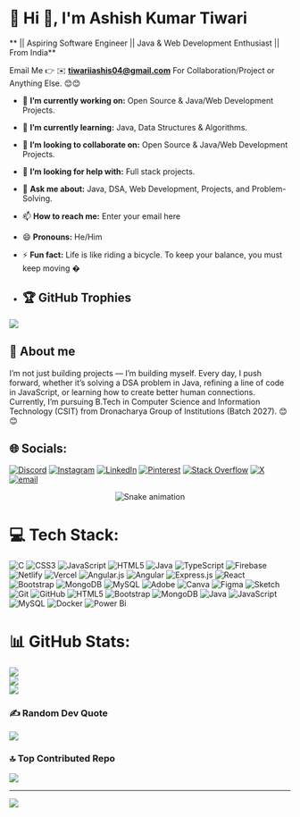 # 💫 Hi 👋, I'm Ashish Kumar Tiwari
** || Aspiring Software Engineer || Java & Web Development Enthusiast || From India**

Email Me 👉 ✉️ **tiwariiashis04@gmail.com** For Collaboration/Project or Anything Else. 😊😊

- 🔭 **I’m currently working on:** Open Source & Java/Web Development Projects.
- 🌱 **I’m currently learning:** Java, Data Structures & Algorithms.
- 👯 **I’m looking to collaborate on:** Open Source & Java/Web Development Projects.
- 🤔 **I’m looking for help with:** Full stack projects.
- 💬 **Ask me about:** Java, DSA, Web Development, Projects, and Problem-Solving.
- 📫 **How to reach me:** Enter your email here
- 😄 **Pronouns:** He/Him
- ⚡ **Fun fact:** Life is like riding a bicycle. To keep your balance, you must keep moving �

- ## 🏆 GitHub Trophies
![](https://github-profile-trophy.vercel.app/?username=tiwariaashish24&theme=radical&no-frame=false&no-bg=false&margin-w=4)

## 🔗 About me

I’m not just building projects — I’m building myself.
Every day, I push forward, whether it’s solving a DSA problem in Java, refining a line of code in JavaScript, or learning how to create better human connections.
Currently, I’m pursuing B.Tech in Computer Science and Information Technology (CSIT) from Dronacharya Group of Institutions (Batch 2027).
 😊😊

## 🌐 Socials:

[![Discord](https://img.shields.io/badge/Discord-%237289DA.svg?logo=discord&logoColor=white)](https://discord.gg/tiwariashishh24._) [![Instagram](https://img.shields.io/badge/Instagram-%23E4405F.svg?logo=Instagram&logoColor=white)](https://instagram.com/thearyannh) [![LinkedIn](https://img.shields.io/badge/LinkedIn-%230077B5.svg?logo=linkedin&logoColor=white)](https://linkedin.com/in/https://www.linkedin.com/in/ashish-kumar-tiwari-812698296/) [![Pinterest](https://img.shields.io/badge/Pinterest-%23E60023.svg?logo=Pinterest&logoColor=white)](https://pinterest.com/tiwariashish24) [![Stack Overflow](https://img.shields.io/badge/-Stackoverflow-FE7A16?logo=stack-overflow&logoColor=white)](https://stackoverflow.com/users/30025698) [![X](https://img.shields.io/badge/X-black.svg?logo=X&logoColor=white)](https://x.com/aashish24__) [![email](https://img.shields.io/badge/Email-D14836?logo=gmail&logoColor=white)](mailto:tiwariiashis04@gmail.com) 

<!-- Snake Game Repo View -->
<div align="center">
  <img src="https://profile-readme-generator.com/assets/snake.svg" alt="Snake animation" />
</div>

# 💻 Tech Stack:
![C](https://img.shields.io/badge/c-%2300599C.svg?style=for-the-badge&logo=c&logoColor=white) ![CSS3](https://img.shields.io/badge/css3-%231572B6.svg?style=for-the-badge&logo=css3&logoColor=white) ![JavaScript](https://img.shields.io/badge/javascript-%23323330.svg?style=for-the-badge&logo=javascript&logoColor=%23F7DF1E) ![HTML5](https://img.shields.io/badge/html5-%23E34F26.svg?style=for-the-badge&logo=html5&logoColor=white) ![Java](https://img.shields.io/badge/java-%23ED8B00.svg?style=for-the-badge&logo=openjdk&logoColor=white) ![TypeScript](https://img.shields.io/badge/typescript-%23007ACC.svg?style=for-the-badge&logo=typescript&logoColor=white) ![Firebase](https://img.shields.io/badge/firebase-%23039BE5.svg?style=for-the-badge&logo=firebase) ![Netlify](https://img.shields.io/badge/netlify-%23000000.svg?style=for-the-badge&logo=netlify&logoColor=#00C7B7) ![Vercel](https://img.shields.io/badge/vercel-%23000000.svg?style=for-the-badge&logo=vercel&logoColor=white) ![Angular.js](https://img.shields.io/badge/angular.js-%23E23237.svg?style=for-the-badge&logo=angularjs&logoColor=white) ![Angular](https://img.shields.io/badge/angular-%23DD0031.svg?style=for-the-badge&logo=angular&logoColor=white) ![Express.js](https://img.shields.io/badge/express.js-%23404d59.svg?style=for-the-badge&logo=express&logoColor=%2361DAFB) ![React](https://img.shields.io/badge/react-%2320232a.svg?style=for-the-badge&logo=react&logoColor=%2361DAFB) ![Bootstrap](https://img.shields.io/badge/bootstrap-%238511FA.svg?style=for-the-badge&logo=bootstrap&logoColor=white) ![MongoDB](https://img.shields.io/badge/MongoDB-%234ea94b.svg?style=for-the-badge&logo=mongodb&logoColor=white) ![MySQL](https://img.shields.io/badge/mysql-4479A1.svg?style=for-the-badge&logo=mysql&logoColor=white) ![Adobe](https://img.shields.io/badge/adobe-%23FF0000.svg?style=for-the-badge&logo=adobe&logoColor=white) ![Canva](https://img.shields.io/badge/Canva-%2300C4CC.svg?style=for-the-badge&logo=Canva&logoColor=white) ![Figma](https://img.shields.io/badge/figma-%23F24E1E.svg?style=for-the-badge&logo=figma&logoColor=white) ![Sketch](https://img.shields.io/badge/Sketch-FFB387?style=for-the-badge&logo=sketch&logoColor=black) ![Git](https://img.shields.io/badge/git-%23F05033.svg?style=for-the-badge&logo=git&logoColor=white) ![GitHub](https://img.shields.io/badge/github-%23121011.svg?style=for-the-badge&logo=github&logoColor=white) ![HTML5](https://img.shields.io/badge/html5-%23E34F26.svg?style=for-the-badge&logo=html5&logoColor=white) ![Bootstrap](https://img.shields.io/badge/bootstrap-%238511FA.svg?style=for-the-badge&logo=bootstrap&logoColor=white) ![MongoDB](https://img.shields.io/badge/MongoDB-%234ea94b.svg?style=for-the-badge&logo=mongodb&logoColor=white) ![Java](https://img.shields.io/badge/java-%23ED8B00.svg?style=for-the-badge&logo=openjdk&logoColor=white) ![JavaScript](https://img.shields.io/badge/javascript-%23323330.svg?style=for-the-badge&logo=javascript&logoColor=%23F7DF1E) ![MySQL](https://img.shields.io/badge/mysql-4479A1.svg?style=for-the-badge&logo=mysql&logoColor=white) ![Docker](https://img.shields.io/badge/docker-%230db7ed.svg?style=for-the-badge&logo=docker&logoColor=white) ![Power Bi](https://img.shields.io/badge/power_bi-F2C811?style=for-the-badge&logo=powerbi&logoColor=black)
# 📊 GitHub Stats:
![](https://github-readme-stats.vercel.app/api?username=tiwariaashish24&theme=dark&hide_border=false&include_all_commits=true&count_private=false)<br/>
![](https://nirzak-streak-stats.vercel.app/?user=tiwariaashish24&theme=dark&hide_border=false)<br/>
![](https://github-readme-stats.vercel.app/api/top-langs/?username=tiwariaashish24&theme=dark&hide_border=false&include_all_commits=true&count_private=false&layout=compact)


### ✍️ Random Dev Quote
![](https://quotes-github-readme.vercel.app/api?type=vetical&theme=radical)

### 🔝 Top Contributed Repo
![](https://github-contributor-stats.vercel.app/api?username=tiwariaashish24&limit=5&theme=dark&combine_all_yearly_contributions=true)

---
[![](https://visitcount.itsvg.in/api?id=tiwariaashish24&icon=0&color=0)](https://visitcount.itsvg.in)

<!-- Proudly created with GPRM ( https://gprm.itsvg.in ) -->
